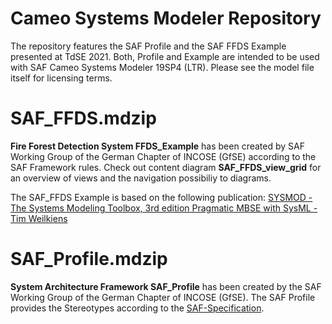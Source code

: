 # Cameo Systems Modeler Repository
The repository features the SAF Profile and the SAF FFDS Example presented at TdSE 2021. Both, Profile and Example are intended to be used with SAF Cameo Systems Modeler 19SP4 (LTR). Please see the model file itself for licensing terms.

# SAF_FFDS.mdzip
**Fire Forest Detection System FFDS_Example** has been created by SAF Working Group of the German Chapter of INCOSE (GfSE) according to the SAF Framework rules. Check out content diagram **SAF_FFDS_view_grid** for an overview of views and the navigation possibiliy to diagrams.

The SAF_FFDS Example is based on the following publication:
[SYSMOD - The Systems Modeling Toolbox, 3rd edition Pragmatic MBSE with SysML - Tim Weilkiens](https://www.oose.de/nuetzliches/sysmod-the-systems-modeling-toolbox/)

# SAF_Profile.mdzip
**System Architecture Framework SAF_Profile** has been created by the SAF Working Group of the German Chapter of INCOSE (GfSE). The SAF Profile provides the Stereotypes according to the [SAF-Specification](https://github.com/GfSE/SAF-Specification).
